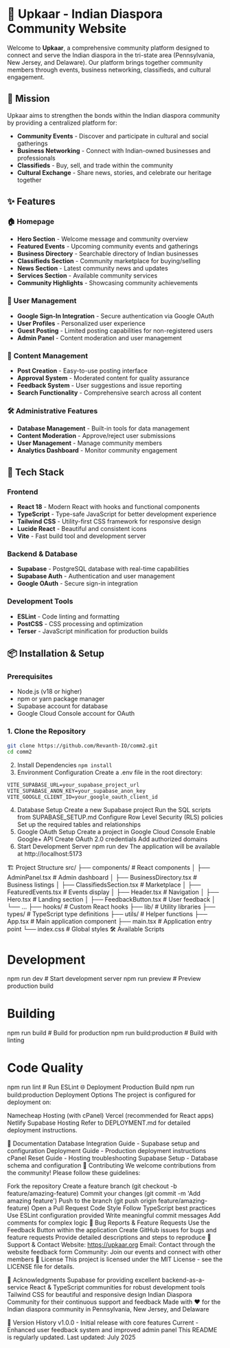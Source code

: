 # 🌟 Upkaar - Indian Diaspora Community Website

Welcome to **Upkaar**, a comprehensive community platform designed to connect and serve the Indian diaspora in the tri-state area (Pennsylvania, New Jersey, and Delaware). Our platform brings together community members through events, business networking, classifieds, and cultural engagement.

## 🎯 Mission

Upkaar aims to strengthen the bonds within the Indian diaspora community by providing a centralized platform for:
- **Community Events** - Discover and participate in cultural and social gatherings
- **Business Networking** - Connect with Indian-owned businesses and professionals
- **Classifieds** - Buy, sell, and trade within the community
- **Cultural Exchange** - Share news, stories, and celebrate our heritage together

## ✨ Features

### 🏠 **Homepage**
- **Hero Section** - Welcome message and community overview
- **Featured Events** - Upcoming community events and gatherings
- **Business Directory** - Searchable directory of Indian businesses
- **Classifieds Section** - Community marketplace for buying/selling
- **News Section** - Latest community news and updates
- **Services Section** - Available community services
- **Community Highlights** - Showcasing community achievements

### 🔐 **User Management**
- **Google Sign-In Integration** - Secure authentication via Google OAuth
- **User Profiles** - Personalized user experience
- **Guest Posting** - Limited posting capabilities for non-registered users
- **Admin Panel** - Content moderation and user management

### 📝 **Content Management**
- **Post Creation** - Easy-to-use posting interface
- **Approval System** - Moderated content for quality assurance
- **Feedback System** - User suggestions and issue reporting
- **Search Functionality** - Comprehensive search across all content

### 🛠️ **Administrative Features**
- **Database Management** - Built-in tools for data management
- **Content Moderation** - Approve/reject user submissions
- **User Management** - Manage community members
- **Analytics Dashboard** - Monitor community engagement

## 🚀 Tech Stack

### **Frontend**
- **React 18** - Modern React with hooks and functional components
- **TypeScript** - Type-safe JavaScript for better development experience
- **Tailwind CSS** - Utility-first CSS framework for responsive design
- **Lucide React** - Beautiful and consistent icons
- **Vite** - Fast build tool and development server

### **Backend & Database**
- **Supabase** - PostgreSQL database with real-time capabilities
- **Supabase Auth** - Authentication and user management
- **Google OAuth** - Secure sign-in integration

### **Development Tools**
- **ESLint** - Code linting and formatting
- **PostCSS** - CSS processing and optimization
- **Terser** - JavaScript minification for production builds

## 📦 Installation & Setup

### **Prerequisites**
- Node.js (v18 or higher)
- npm or yarn package manager
- Supabase account for database
- Google Cloud Console account for OAuth

### **1. Clone the Repository**
```bash
git clone https://github.com/Revanth-IO/comm2.git
cd comm2
```

2. Install Dependencies
`npm install`
3. Environment Configuration
Create a .env file in the root directory:
```
VITE_SUPABASE_URL=your_supabase_project_url
VITE_SUPABASE_ANON_KEY=your_supabase_anon_key
VITE_GOOGLE_CLIENT_ID=your_google_oauth_client_id
```
4. Database Setup
Create a new Supabase project
Run the SQL scripts from SUPABASE_SETUP.md
Configure Row Level Security (RLS) policies
Set up the required tables and relationships
5. Google OAuth Setup
Create a project in Google Cloud Console
Enable Google+ API
Create OAuth 2.0 credentials
Add authorized domains
6. Start Development Server
npm run dev
The application will be available at http://localhost:5173

🏗️ Project Structure
src/
├── components/          # React components
│   ├── AdminPanel.tsx          # Admin dashboard
│   ├── BusinessDirectory.tsx   # Business listings
│   ├── ClassifiedsSection.tsx  # Marketplace
│   ├── FeaturedEvents.tsx      # Events display
│   ├── Header.tsx              # Navigation
│   ├── Hero.tsx                # Landing section
│   ├── FeedbackButton.tsx      # User feedback
│   └── ...
├── hooks/               # Custom React hooks
├── lib/                # Utility libraries
├── types/              # TypeScript type definitions
├── utils/              # Helper functions
├── App.tsx             # Main application component
├── main.tsx            # Application entry point
└── index.css           # Global styles
🛠️ Available Scripts
# Development
npm run dev                 # Start development server
npm run preview            # Preview production build
# Building
npm run build              # Build for production
npm run build:production   # Build with linting
# Code Quality
npm run lint               # Run ESLint
🌐 Deployment
Production Build
npm run build:production
Deployment Options
The project is configured for deployment on:

Namecheap Hosting (with cPanel)
Vercel (recommended for React apps)
Netlify
Supabase Hosting
Refer to DEPLOYMENT.md for detailed deployment instructions.

📖 Documentation
Database Integration Guide - Supabase setup and configuration
Deployment Guide - Production deployment instructions
cPanel Reset Guide - Hosting troubleshooting
Supabase Setup - Database schema and configuration
🤝 Contributing
We welcome contributions from the community! Please follow these guidelines:

Fork the repository
Create a feature branch (git checkout -b feature/amazing-feature)
Commit your changes (git commit -m 'Add amazing feature')
Push to the branch (git push origin feature/amazing-feature)
Open a Pull Request
Code Style
Follow TypeScript best practices
Use ESLint configuration provided
Write meaningful commit messages
Add comments for complex logic
🐛 Bug Reports & Feature Requests
Use the Feedback Button within the application
Create GitHub issues for bugs and feature requests
Provide detailed descriptions and steps to reproduce
📧 Support & Contact
Website: https://upkaar.org
Email: Contact through the website feedback form
Community: Join our events and connect with other members
📜 License
This project is licensed under the MIT License - see the LICENSE file for details.

🙏 Acknowledgments
Supabase for providing excellent backend-as-a-service
React & TypeScript communities for robust development tools
Tailwind CSS for beautiful and responsive design
Indian Diaspora Community for their continuous support and feedback
Made with ❤️ for the Indian diaspora community in Pennsylvania, New Jersey, and Delaware

🔄 Version History
v1.0.0 - Initial release with core features
Current - Enhanced user feedback system and improved admin panel
This README is regularly updated. Last updated: July 2025

